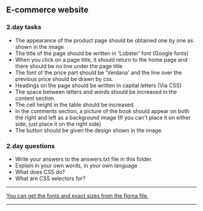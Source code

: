 ## E-commerce website

### 2.day tasks

* The appearance of the product page should be obtained one by one as shown in the image
* The title of the page should be written in 'Lobster' font (Google fonts)
* When you click on a page title, it should return to the home page and there should be no line under the page title
* The font of the price part should be 'Verdana' and the line over the previous price should be drawn by css.
* Headings on the page should be written in capital letters (Via CSS)
* The space between letters and words should be increased in the content section
* The cell height in the table should be increased.
* In the comments section, a picture of the book should appear on both the right and left as a background image (If you can't place it on either side, just place it on the right side)
* The button should be given the design shown in the image.

### 2.day questions

* Write your answers to the answers.txt file in this folder.
* Explain in your own words, in your own language
* What does CSS do?
* What are CSS selectors for?

<hr>
<a href="https://www.figma.com/file/ahK9ErJClA80g31pjzanXU/Untitled?node-id=1%3A2">You can get the fonts and exact sizes from the figma file.</a>

<hr>
<img src="./day2.png" alt="">